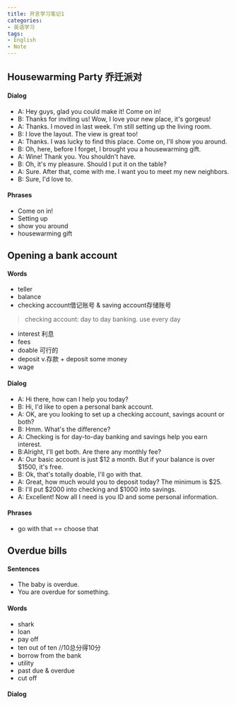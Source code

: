 ```yaml
---
title: 开言学习笔记1
categories:
- 英语学习
tags: 
- English
- Note
---
```


##  Housewarming Party 乔迁派对

#### Dialog

* A: Hey guys, glad you could make it! Come on in!
* B: Thanks for inviting us! Wow, I love your new place, it's gorgeus!
* A: Thanks. I moved in last week. I'm still setting up the living room.
* B: I love the layout. The view is great too!
* A: Thanks. I was lucky to find this place. Come on, I'll show you around.
* B: Oh, here, before I forget, I brought you a housewarming gift.
* A: Wine! Thank you. You shouldn't have.
* B: Oh, it's my pleasure. Should I put it on the table?
* A: Sure. After that, come with me. I want you to meet my new neighbors.
* B: Sure, I'd love to.

#### Phrases
* Come on in!
* Setting up
* show you around
* housewarming gift

## Opening a bank account

#### Words
* teller
* balance
* checking account借记账号 & saving account存储账号
 > checking account: day to day banking. use every day
* interest 利息
* fees
* doable 可行的
* deposit v.存款 + deposit some money
* wage
 
 #### Dialog
 * A: Hi there, how can I help you today?
 * B: Hi, I'd like to open a personal bank account.
 * A: OK, are you looking to set up a checking account, savings acount or both?
 * B: Hmm. What's the difference?
 * A: Checking is for day-to-day banking and savings help you earn interest.
 * B:Alright, I'll get both. Are there any monthly fee?
 * A: Our basic account is just $12 a month. But if your balance is over $1500, it's free.
 * B: Ok, that's totally doable, I'll go with that.
 * A: Great, how much would you to deposit today? The minimum is $25.
 * B: I'll put $2000 into checking and $1000 into savings.
 * A: Excellent! Now all I need is you ID and some personal information.
 
 #### Phrases
 * go with that  == choose that

## Overdue bills

#### Sentences
* The baby is overdue. 
* You are overdue for something.

#### Words
* shark
* loan
* pay off
* ten out of ten //10总分得10分
* borrow from the bank
* utility
* past due & overdue
* cut off
 
#### Dialog
